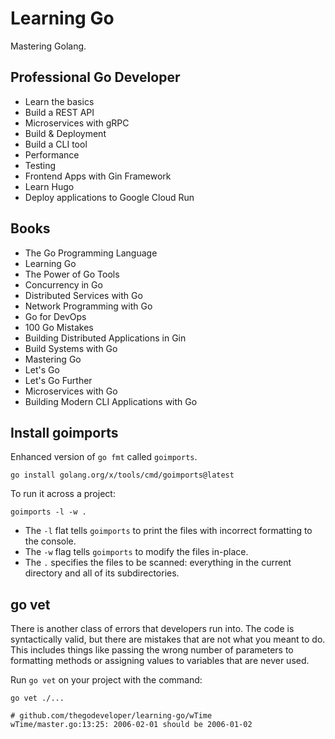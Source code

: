 # Learning Go

Mastering Golang.

## Professional Go Developer

- Learn the basics
- Build a REST API
- Microservices with gRPC
- Build & Deployment
- Build a CLI tool
- Performance
- Testing
- Frontend Apps with Gin Framework
- Learn Hugo
- Deploy applications to Google Cloud Run

## Books

- The Go Programming Language
- Learning Go
- The Power of Go Tools
- Concurrency in Go
- Distributed Services with Go
- Network Programming with Go
- Go for DevOps
- 100 Go Mistakes
- Building Distributed Applications in Gin
- Build Systems with Go
- Mastering Go
- Let's Go
- Let's Go Further
- Microservices with Go
- Building Modern CLI Applications with Go

## Install goimports

Enhanced version of `go fmt` called `goimports`.

```shell
go install golang.org/x/tools/cmd/goimports@latest
```

To run it across a project:

```shell
goimports -l -w .
```

- The `-l` flat tells `goimports` to print the files with incorrect formatting to the console.
- The `-w` flag tells `goimports` to modify the files in-place.
- The `.` specifies the files to be scanned: everything in the current directory and all of its subdirectories.

## go vet

There is another class of errors that developers run into. The code is syntactically valid, but there are mistakes that are not what you meant to do.
This includes things like passing the wrong number of parameters to formatting methods or assigning values to variables that are never used.

Run `go vet` on your project with the command:

```shell
go vet ./...

# github.com/thegodeveloper/learning-go/wTime
wTime/master.go:13:25: 2006-02-01 should be 2006-01-02
```